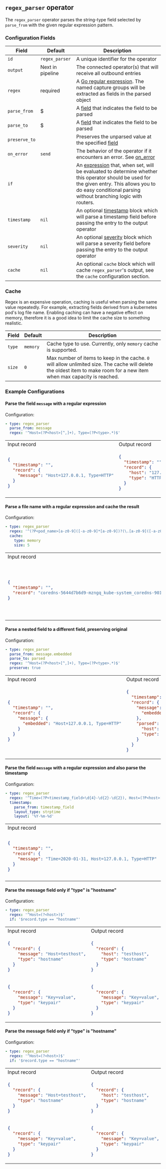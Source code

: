 ## `regex_parser` operator

The `regex_parser` operator parses the string-type field selected by `parse_from` with the given regular expression pattern.

### Configuration Fields

| Field         | Default          | Description                                                                                                                                                                                                                              |
| ---           | ---              | ---                                                                                                                                                                                                                                      |
| `id`          | `regex_parser`   | A unique identifier for the operator                                                                                                                                                                                                     |
| `output`      | Next in pipeline | The connected operator(s) that will receive all outbound entries                                                                                                                                                                         |
| `regex`       | required         | A [Go regular expression](https://github.com/google/re2/wiki/Syntax). The named capture groups will be extracted as fields in the parsed object                                                                                          |
| `parse_from`  | $                | A [field](/docs/types/field.md) that indicates the field to be parsed                                                                                                                                                                    |
| `parse_to`    | $                | A [field](/docs/types/field.md) that indicates the field to be parsed                                                                                                                                                                    |
| `preserve_to` |                  | Preserves the unparsed value at the specified [field](/docs/types/field.md)                                                                                                                                                              |
| `on_error`    | `send`           | The behavior of the operator if it encounters an error. See [on_error](/docs/types/on_error.md)                                                                                                                                          |
| `if`          |                  | An [expression](/docs/types/expression.md) that, when set, will be evaluated to determine whether this operator should be used for the given entry. This allows you to do easy conditional parsing without branching logic with routers. |
| `timestamp`   | `nil`            | An optional [timestamp](/docs/types/timestamp.md) block which will parse a timestamp field before passing the entry to the output operator                                                                                               |
| `severity`    | `nil`            | An optional [severity](/docs/types/severity.md) block which will parse a severity field before passing the entry to the output operator                                                                                                  |
| `cache`       | `nil`            | An optional `cache` block which will cache `regex_parser`'s output, see the `cache` configuration section.                                                                                                                               |

### Cache

Regex is an expensive operation, caching is useful when parsing the same value repeatedly. For example, extracting fields derived from a kubernetes pod's log file name.
Enabling caching can have a negative effect on memory, therefore it is a good idea to limit the cache size to something realistic.

| Field         | Default          | Description                                                     |
| ---           | ---              | ---                                                             |
| `type`        | `memory`         | Cache type to use. Currently, only `memory` cache is supported. |
| `size`        | `0`              | Max number of items to keep in the cache. `0` will allow unlimited size. The cache will delete the oldest item to make room for a new item when max capacity is reached. |

### Example Configurations


#### Parse the field `message` with a regular expression

Configuration:
```yaml
- type: regex_parser
  parse_from: message
  regex: '^Host=(?P<host>[^,]+), Type=(?P<type>.*)$'
```

<table>
<tr><td> Input record </td> <td> Output record </td></tr>
<tr>
<td>

```json
{
  "timestamp": "",
  "record": {
    "message": "Host=127.0.0.1, Type=HTTP"
  }
}
```

</td>
<td>

```json
{
  "timestamp": "",
  "record": {
    "host": "127.0.0.1",
    "type": "HTTP"
  }
}
```

</td>
</tr>
</table>

#### Parse a file name with a regular expression and cache the result

Configuration:
```yaml
- type: regex_parser
  regex: '^(?P<pod_name>[a-z0-9]([-a-z0-9]*[a-z0-9])?(\.[a-z0-9]([-a-z0-9]*[a-z0-9])?)*)_(?P<namespace>[^_]+)_(?P<container_name>.+)-(?P<container_id>[a-z0-9]{64})\.log$'
  cache:
    type: memory
    size: 5
```

<table>
<tr><td> Input record </td> <td> Output record </td></tr>
<tr>
<td>

```json
{
  "timestamp": "",
  "record": "coredns-5644d7b6d9-mzngq_kube-system_coredns-901f7510281180a402936c92f5bc0f3557f5a21ccb5a4591c5bf98f3ddbffdd6.log"
}
```

</td>
<td>

```json
{
  "timestamp": "",
  "record": {
    "container_id": "901f7510281180a402936c92f5bc0f3557f5a21ccb5a4591c5bf98f3ddbffdd6",
    "container_name": "coredns",
    "namespace": "kube-system",
    "pod_name": "coredns-5644d7b6d9-mzngq"
  }
}
```

</td>
</tr>
</table>

#### Parse a nested field to a different field, preserving original

Configuration:
```yaml
- type: regex_parser
  parse_from: message.embedded
  parse_to: parsed
  regex: '^Host=(?P<host>[^,]+), Type=(?P<type>.*)$'
  preserve: true
```

<table>
<tr><td> Input record </td> <td> Output record </td></tr>
<tr>
<td>

```json
{
  "timestamp": "",
  "record": {
    "message": {
      "embedded": "Host=127.0.0.1, Type=HTTP"
    }
  }
}
```

</td>
<td>

```json
{
  "timestamp": "",
  "record": {
    "message": {
      "embedded": "Host=127.0.0.1, Type=HTTP"
    },
    "parsed": {
      "host": "127.0.0.1",
      "type": "HTTP"
    }
  }
}
```

</td>
</tr>
</table>


#### Parse the field `message` with a regular expression and also parse the timestamp

Configuration:
```yaml
- type: regex_parser
  regex: '^Time=(?P<timestamp_field>\d{4}-\d{2}-\d{2}), Host=(?P<host>[^,]+), Type=(?P<type>.*)$'
  timestamp:
    parse_from: timestamp_field
    layout_type: strptime
    layout: '%Y-%m-%d'
```

<table>
<tr><td> Input record </td> <td> Output record </td></tr>
<tr>
<td>

```json
{
  "timestamp": "",
  "record": {
    "message": "Time=2020-01-31, Host=127.0.0.1, Type=HTTP"
  }
}
```

</td>
<td>

```json
{
  "timestamp": "2020-01-31T00:00:00-00:00",
  "record": {
    "host": "127.0.0.1",
    "type": "HTTP"
  }
}
```

</td>
</tr>
</table>

#### Parse the message field only if "type" is "hostname"

Configuration:
```yaml
- type: regex_parser
  regex: '^Host=(?<host>)$'
  if: '$record.type == "hostname"'
```

<table>
<tr><td> Input record </td> <td> Output record </td></tr>
<tr>
<td>

```json
{
  "record": {
    "message": "Host=testhost",
    "type": "hostname"
  }
}
```

</td>
<td>

```json
{
  "record": {
    "host": "testhost",
    "type": "hostname"
  }
}
```

</td>
</tr>

<tr>
<td>

```json
{
  "record": {
    "message": "Key=value",
    "type": "keypair"
  }
}
```

</td>
<td>

```json
{
  "record": {
    "message": "Key=value",
    "type": "keypair"
  }
}
```

</td>
</tr>
</table>

#### Parse the message field only if "type" is "hostname"

Configuration:
```yaml
- type: regex_parser
  regex: '^Host=(?<host>)$'
  if: '$record.type == "hostname"'
```

<table>
<tr><td> Input record </td> <td> Output record </td></tr>
<tr>
<td>

```json
{
  "record": {
    "message": "Host=testhost",
    "type": "hostname"
  }
}
```

</td>
<td>

```json
{
  "record": {
    "host": "testhost",
    "type": "hostname"
  }
}
```

</td>
</tr>

<tr>
<td>

```json
{
  "record": {
    "message": "Key=value",
    "type": "keypair"
  }
}
```

</td>
<td>

```json
{
  "record": {
    "message": "Key=value",
    "type": "keypair"
  }
}
```

</td>
</tr>
</table>
